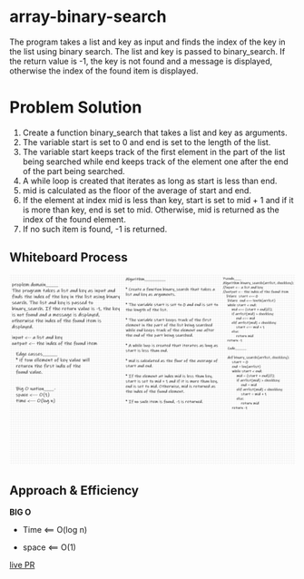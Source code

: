 # array-binary-search
<!-- Description of the challenge -->
The program takes a list and key as input and finds the index of the key in the list using binary search.
 The list and key is passed to binary_search.
 If the return value is -1, the key is not found and a message is displayed, otherwise the index of the found item is displayed.

# Problem Solution

1. Create a function binary_search that takes a list and key as arguments.
2. The variable start is set to 0 and end is set to the length of the list.
3. The variable start keeps track of the first element in the part of the list being searched while end keeps track of the element one after the end of the part being searched.
4. A while loop is created that iterates as long as start is less than end.
5. mid is calculated as the floor of the average of start and end.
6. If the element at index mid is less than key, start is set to mid + 1 and if it is more than key, end is set to mid. Otherwise, mid is returned as the index of the found element.
7. If no such item is found, -1 is returned.



## Whiteboard Process
<!-- Embedded whiteboard image -->

![array-binary-search](binarysearch.png)

## Approach & Efficiency
<!-- What approach did you take? Discuss Why. What is the Big O space/time for this approach? -->

**BIG O**

- Time <== O(log n)

- space <== O(1)

[live PR](https://github.com/BasharTaamneh/data-structures-and-algorithms/pull/16)
